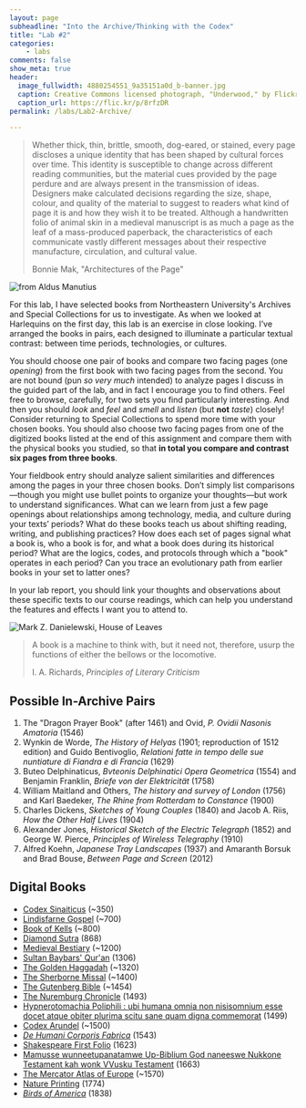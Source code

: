 ```yaml
---
layout: page
subheadline: "Into the Archive/Thinking with the Codex"
title: "Lab #2"
categories:
    - labs
comments: false
show_meta: true
header:
  image_fullwidth: 4880254551_9a35151a0d_b-banner.jpg
  caption: Creative Commons licensed photograph, "Underwood," by Flickr user Canned Muffins
  caption_url: https://flic.kr/p/8rfzDR
permalink: /labs/Lab2-Archive/

---
```


> Whether thick, thin, brittle, smooth, dog-eared, or stained, every page discloses a unique identity that has been shaped by cultural forces over time. This identity is susceptible to change across different reading communities, but the material cues provided by the page perdure and are always present in the transmission of ideas. Designers make calculated decisions regarding the size, shape, colour, and quality of the material to suggest to readers what kind of page it is and how they wish it to be treated. Although a handwritten folio of animal skin in a medieval manuscript is as much a page as the leaf of a mass-produced paperback, the characteristics of each communicate vastly different messages about their respective manufacture, circulation, and cultural value. 
>
> Bonnie Mak, "Architectures of the Page"

![from Aldus Manutius](https://s-media-cache-ak0.pinimg.com/originals/8a/89/c2/8a89c22fecf8ff9c419857c469eb95f4.jpg)

For this lab, I have selected books from Northeastern University's Archives and Special Collections for us to investigate. As when we looked at Harlequins on the first day, this lab is an exercise in close looking. I’ve arranged the books in pairs, each designed to illuminate a particular textual contrast: between time periods, technologies, or cultures. 

You should choose one pair of books and compare two facing pages (one *opening*) from the first book with two facing pages from the second. You are not bound (pun *so very much* intended) to analyze pages I discuss in the guided part of the lab, and in fact I encourage you to find others. Feel free to browse, carefully, for two sets you find particularly interesting. And then you should *look* and *feel* and *smell* and *listen* (but **not** *taste*) closely! Consider returning to Special Collections to spend more time with your chosen books. You should also choose two facing pages from one of the digitized books listed at the end of this assignment and compare them with the physical books you studied, so that **in total you compare and contrast six pages from three books**.
 
Your fieldbook entry should analyze salient similarities and differences among the pages in your three chosen books. Don’t simply list comparisons—though you might use bullet points to organize your thoughts—but work to understand significances. What can we learn from just a few page openings about relationships among technology, media, and culture during your texts’ periods? What do these books teach us about shifting reading, writing, and publishing practices? How does each set of pages signal what a book is, who a book is for, and what a book does during its historical period? What are the logics, codes, and protocols through which a "book" operates in each period? Can you trace an evolutionary path from earlier books in your set to latter ones?

In your lab report, you should link your thoughts and observations about these specific texts to our course readings, which can help you understand the features and effects I want you to attend to.

![Mark Z. Danielewski, *House of Leaves*](http://stevengharms.com/images/2015/07/31/house_of_leaves2.jpg)

> A book is a machine to think with, but it need not, therefore, usurp the functions of either the bellows or the locomotive.
>  
> I. A. Richards, *Principles of Literary Criticism*

## Possible In-Archive Pairs

1. The "Dragon Prayer Book" (after 1461) and Ovid, *P. Ovidii Nasonis Amatoria* (1546) 
2. Wynkin de Worde, *The History of Helyas* (1901; reproduction of 1512 edition) and Guido Bentivoglio, *Relationi fatte in tempo delle sue nuntiature di Fiandra e di Francia* (1629)
3. Buteo Delphinaticus, *Bvteonis Delphinatici Opera Geometrica* (1554) and Benjamin Franklin, *Briefe von der Elektricität* (1758) 
4. William Maitland and Others, *The history and survey of London* (1756) and Karl Baedeker, *The Rhine from Rotterdam to Constance* (1900)
5. Charles Dickens, *Sketches of Young Couples* (1840) and Jacob A. Riis, *How the Other Half Lives* (1904)
6. Alexander Jones, *Historical Sketch of the Electric Telegraph* (1852) and George W. Pierce, *Principles of Wireless Telegraphy* (1910)
7. Alfred Koehn, *Japanese Tray Landscapes* (1937) and Amaranth Borsuk and Brad Bouse, *Between Page and Screen* (2012)

## Digital Books

+ [Codex Sinaiticus](http://www.bl.uk/turning-the-pages/?id=b00f9a37-422c-4542-bfbd-b97bf3ce7d50&amp;type=book) (~350)
+ [Lindisfarne Gospel](http://www.bl.uk/turning-the-pages/?id=fdbcc772-3e21-468d-8ca1-9c192f0f939c&type=book) (~700)
+ [Book of Kells](http://digitalcollections.tcd.ie/home/index.php?DRIS_ID=MS58_003v) (~800)
+ [Diamond Sutra](http://www.bl.uk/turning-the-pages/?id=1c92bc7e-8acc-49b3-9a27-b5ad8f44230a&amp;type=sd_planar) (868)
+ [Medieval Bestiary](http://www.bl.uk/turning-the-pages/?id=181afc99-df1f-4951-8981-df7e26625850&amp;type=book) (~1200)
+ [Sultan Baybars' Qur'an](http://www.bl.uk/turning-the-pages/?id=0354faf0-a67a-11db-87d3-0050c2490048&amp;type=book) (1306)
+ [The Golden Haggadah](http://www.bl.uk/turning-the-pages/?id=47111807-4e9a-43de-be65-96f49c3d623c&amp;type=book) (~1320)
+ [The Sherborne Missal](http://www.bl.uk/turning-the-pages/?id=181afc99-df1f-4951-8981-df7e26625850&amp;type=book) (~1400)
+ [The Gutenberg Bible](https://www.bl.uk/treasures/gutenberg/search.asp) (~1454)
+ [The Nuremburg Chronicle](https://cudl.lib.cam.ac.uk/view/PR-INC-00000-A-00007-00002-00888/1) (1493)
+ [Hypnerotomachia Poliphili : ubi humana omnia non nisisomnium esse docet atque obiter plurima scitu sane quam digna commemorat](http://diglib.hab.de/wdb.php?dir=inkunabeln/13-1-eth-2f) (1499)
+ [Codex Arundel](http://www.bl.uk/turning-the-pages/?id=758caef0-a664-11db-8b3a-0050c2490048&amp;type=book) (~1500)
+ [*De Humani Corporis Fabrica*](https://cudl.lib.cam.ac.uk/view/PR-CCF-00046-00036/1) (1543)
+ [Shakespeare First Folio](https://cudl.lib.cam.ac.uk/view/PR-SSS-00010-00006/1) (1623)
+ [Mamusse wunneetupanatamwe Up-Biblium God naneeswe Nukkone Testament kah wonk VVusku Testament](https://archive.org/details/mamussewunneetup00elio) (1663)
+ [The Mercator Atlas of Europe](http://www.bl.uk/turning-the-pages/?id=223c7af8-bad6-4282-a684-17bf45bd0311&amp;type=book) (~1570)
+ [Nature Printing](https://cudl.lib.cam.ac.uk/view/MS-ADD-10141/1) (1774)
+ [*Birds of America*](http://www.bl.uk/turning-the-pages/?id=6bf88002-53a1-41e2-bfc6-de66c674355a&amp;type=book) (1838)